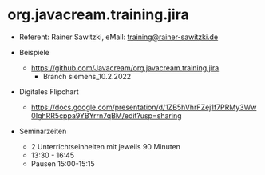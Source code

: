 # org.javacream.training.jira

* Referent: Rainer Sawitzki, eMail: training@rainer-sawitzki.de

* Beispiele
  * https://github.com/Javacream/org.javacream.training.jira
    *  Branch siemens_10.2.2022
    
* Digitales Flipchart
  * https://docs.google.com/presentation/d/1ZB5hVhrFZej1f7PRMy3Ww0IghRR5cppa9YBYrrn7qBM/edit?usp=sharing
  
* Seminarzeiten
  * 2 Unterrichtseinheiten mit jeweils 90 Minuten
  * 13:30 - 16:45
  * Pausen 15:00-15:15
  

